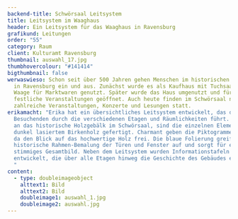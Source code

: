 ```yaml
---
backend-title: Schwörsaal Leitsystem
title: Leitsystem im Waaghaus
header: Ein Leitsystem für das Waaghaus in Ravensburg
grafikund: Leitungen
order: "55"
category: Raum
client: Kulturamt Ravensburg
thumbnail: auswahl_17.jpg
thumbhovercolour: "#141414"
bigthumbnail: false
werwaswieso: Schon seit über 500 Jahren gehen Menschen im historischen Waaghaus
  in Ravensburg ein und aus. Zunächst wurde es als Kaufhaus mit Tuchsaal und
  Waage für Marktwaren genutzt. Später wurde das Haus umgenutzt und für
  festliche Veranstaltungen geöffnet. Auch heute finden im Schwörsaal noch
  zahlreiche Veranstaltungen, Konzerte und Lesungen statt.
erikamacht: "Erika hat ein übersichtliches Leitsystem entwickelt, das die
  Besuchenden durch die verschiedenen Etagen und Räumlichkeiten führt. Angelehnt
  an das historische Holzgebälk im Schwörsaal, sind die einzelnen Elemente aus
  dunkel lasiertem Birkenholz gefertigt. Charmant geben die Piktogramme hier und
  da den Blick auf das hochwertige Holz frei. Die blaue Folierung greift die
  historische Rahmen-Bemalung der Türen und Fenster auf und sorgt für ein
  stimmiges Gesamtbild. Neben dem Leitsystem wurden Informationstafeln
  entwickelt, die über alle Etagen hinweg die Geschichte des Gebäudes erzählen.
  "
content:
  - type: doubleimageobject
    alttext1: Bild
    alttext2: Bild
    doubleimage1: auswahl_1.jpg
    doubleimage2: auswahl.jpg
---
```

